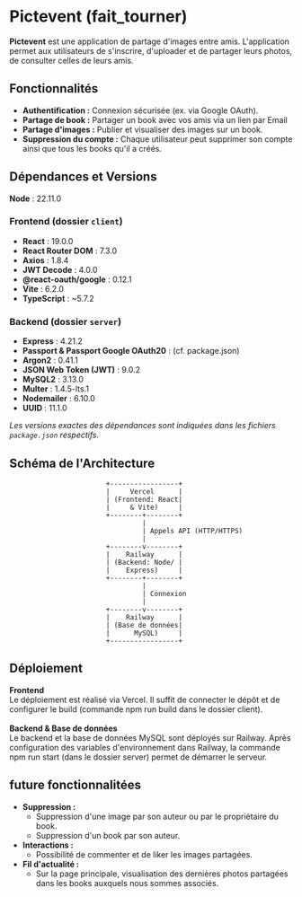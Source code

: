 # Pictevent (fait_tourner)

**Pictevent** est une application de partage d'images entre amis. L'application permet aux utilisateurs de s'inscrire, d'uploader et de partager leurs photos, de consulter celles de leurs amis.

## Fonctionnalités

-   **Authentification :** Connexion sécurisée (ex. via Google OAuth).
-   **Partage de book :** Partager un book avec vos amis via un lien par Email
-   **Partage d'images :** Publier et visualiser des images sur un book.
-   **Suppression du compte :** Chaque utilisateur peut supprimer son compte ainsi que tous les books qu'il a créés.

## Dépendances et Versions

**Node** : 22.11.0

### Frontend (dossier `client`)

-   **React** : 19.0.0
-   **React Router DOM** : 7.3.0
-   **Axios** : 1.8.4
-   **JWT Decode** : 4.0.0
-   **@react-oauth/google** : 0.12.1
-   **Vite** : 6.2.0
-   **TypeScript** : ~5.7.2

### Backend (dossier `server`)

-   **Express** : 4.21.2
-   **Passport & Passport Google OAuth20** : (cf. package.json)
-   **Argon2** : 0.41.1
-   **JSON Web Token (JWT)** : 9.0.2
-   **MySQL2** : 3.13.0
-   **Multer** : 1.4.5-lts.1
-   **Nodemailer** : 6.10.0
-   **UUID** : 11.1.0

_Les versions exactes des dépendances sont indiquées dans les fichiers `package.json` respectifs._

## Schéma de l'Architecture

```plaintext
                        +-----------------+
                        |     Vercel      |
                        | (Frontend: React|
                        |     & Vite)     |
                        +--------+--------+
                                 |
                                 | Appels API (HTTP/HTTPS)
                                 |
                        +--------v--------+
                        |    Railway      |
                        | (Backend: Node/ |
                        |    Express)     |
                        +--------+--------+
                                 |
                                 | Connexion
                                 |
                        +--------v--------+
                        |    Railway      |
                        | (Base de données|
                        |      MySQL)     |
                        +-----------------+
```

## Déploiement

**Frontend**
<br>
Le déploiement est réalisé via Vercel. Il suffit de connecter le dépôt et de configurer le build (commande npm run build dans le dossier client).
<br><br>
**Backend & Base de données**
<br>
Le backend et la base de données MySQL sont déployés sur Railway. Après configuration des variables d'environnement dans Railway, la commande npm run start (dans le dossier server) permet de démarrer le serveur.

## future fonctionnalitées

-   **Suppression :**
    -   Suppression d'une image par son auteur ou par le propriétaire du book.
    -   Suppression d'un book par son auteur.
-   **Interactions :**
    -   Possibilité de commenter et de liker les images partagées.
-   **Fil d'actualité :**
    -   Sur la page principale, visualisation des dernières photos partagées dans les books auxquels nous sommes associés.
